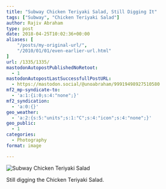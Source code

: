 ```yaml
---
title: "Subway Chicken Teriyaki Salad, Still Digging It"
tags: ["Subway", "Chicken Teriyaki Salad"]
author: Rajiv Abraham
type: post
date: 2018-04-25T10:02:36+00:00
aliases: [
    "/posts/my-original-url/",
    "/2010/01/01/even-earlier-url.html"
]
url: /1335/1335/
mastodonAutopostPublishedNoRetoot:
  - 1
mastodonAutopostLastSuccessfullPostURL:
  - https://mastodon.social/@unoabraham/99919498927510580
mf2_mp-syndicate-to:
  - 'a:1:{i:0;s:4:"none";}'
mf2_syndication:
  - 'a:0:{}'
geo_weather:
  - 'a:2:{s:5:"units";s:1:"C";s:4:"icon";s:4:"none";}'
geo_public:
  - 1
categories:
  - Photography
format: image

---
```

![Subway Chicken Teriyaki Salad](/images/IMG_20180422_132350.jpg "Subway Chicken Teriyaki Salad")

Still digging the Chicken Teriyaki Salad.
